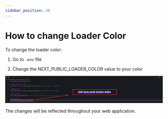 ```yaml
---
sidebar_position: 28
---
```


# How to change Loader Color

To change the loader color:

1. Go to `.env` file

2. Change the NEXT_PUBLIC_LOADER_COLOR value to your color

![Web Title](/images/web/change-loader-color.png)

The changes will be reflected throughout your web application.
